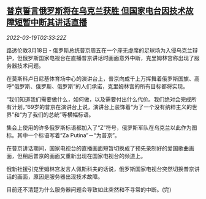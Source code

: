 <!--1647658863000-->
[普京誓言俄罗斯将在乌克兰获胜 但国家电台因技术故障短暂中断其讲话直播](https://cn.reuters.com/article/putin-speech-ukraine-0319-idCNKCS2LG02B)
------

<div><i>2022-03-19T02:33:22Z</i></div><p>路透伦敦3月18日 - 俄罗斯总统普京周五在一个座无虚席的足球场为入侵乌克兰辩护，但俄罗斯国家电视台在直播普京讲话时画面意外中断，克里姆林宫称出现了服务器技术问题。</p><p>在莫斯科卢日尼基体育场中心的演讲台上，普京向成千上万挥舞着俄罗斯国旗、高呼“俄罗斯、俄罗斯、俄罗斯”的人们承诺，克里姆林宫的所有目标都将实现。</p><p>“我们知道我们需要做什么，如何做，以及需要付出什么代价。我们绝对会完成所有计划，”69岁的普京在演讲台上说，演讲台上装饰着“为了一个没有纳粹主义的世界”和“为了我们的总统”等横幅标语。</p><p>集会上使用的许多俄罗斯标语都加入了“Z”符号，俄罗斯军队在乌克兰以此作为图标。其中一个标语写着“Za Putina”－“为普京”。</p><p>在普京讲话期间，国家电视台的直播画面短暂切换成了预先录制好的爱国歌曲画面，但稍后普京的画面又重新出现在国家电视台的频道上。</p><p>俄新社援引克里姆林宫发言人佩斯科夫的话说，俄罗斯国家电视台突然切换普京讲话的画面，原因是服务器出现技术故障。</p><p>目前还不清楚为什么服务器问题会导致如此突然和不寻常的中断。(完)</p>
